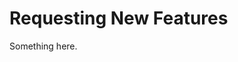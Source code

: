 [title]: # (Requesting New Features)
[tags]: # (XXX)
[priority]: # (7272)
# Requesting New Features
Something here.
